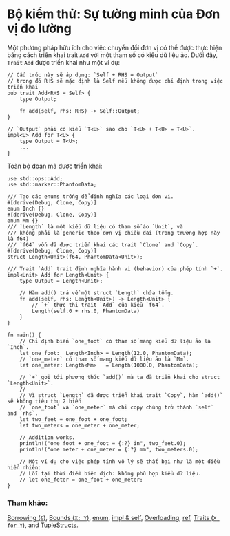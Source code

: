 # Bộ kiểm thử: Sự tường minh của Đơn vị đo lường

Một phương pháp hữu ích cho việc chuyển đổi đơn vị có thể được thực hiện bằng cách
triển khai trait `Add` với một tham số có kiểu dữ liệu ảo. Dưới đây, `Trait` `Add` được
triển khai như một ví dụ:

```rust,ignore
// Cấu trúc này sẽ áp dụng: `Self + RHS = Output`
// trong đó RHS sẽ mặc định là Self nếu không được chỉ định trong việc triển khai
pub trait Add<RHS = Self> {
    type Output;

    fn add(self, rhs: RHS) -> Self::Output;
}

// `Output` phải có kiểu `T<U>` sao cho `T<U> + T<U> = T<U>`.
impl<U> Add for T<U> {
    type Output = T<U>;
    ...
}
```

Toàn bộ đoạn mã được triển khai:

```rust,editable
use std::ops::Add;
use std::marker::PhantomData;

/// Tạo các enums trống để định nghĩa các loại đơn vị.
#[derive(Debug, Clone, Copy)]
enum Inch {}
#[derive(Debug, Clone, Copy)]
enum Mm {}
/// `Length` là một kiểu dữ liệu có tham số ảo `Unit`, và
/// không phải là generic theo đơn vị chiều dài (trong trường hợp này là f64)
/// `f64` vốn đã được triển khai các trait `Clone` and `Copy`.
#[derive(Debug, Clone, Copy)]
struct Length<Unit>(f64, PhantomData<Unit>);

/// Trait `Add` trait định nghĩa hành vi (behavior) của phép tính `+`.
impl<Unit> Add for Length<Unit> {
    type Output = Length<Unit>;

    // Hàm add() trả về một struct `Length` chứa tổng.
    fn add(self, rhs: Length<Unit>) -> Length<Unit> {
        // `+` thực thi trait `Add` của kiểu `f64`.
        Length(self.0 + rhs.0, PhantomData)
    }
}

fn main() {
    // Chỉ định biến `one_foot` có tham số mang kiểu dữ liệu ảo là `Inch`.
    let one_foot:  Length<Inch> = Length(12.0, PhantomData);
    // `one_meter` có tham số mang kiểu dữ liệu ảo là `Mm`.
    let one_meter: Length<Mm>   = Length(1000.0, PhantomData);

    // `+` goi tới phương thức `add()` mà ta đã triển khai cho struct `Length<Unit>`.
    //
    // Vì struct `Length` đã được triển khai trait `Copy`, hàm `add()` sẽ không tiêu thụ 2 biến
    // `one_foot` và `one_meter` mà chỉ copy chúng trở thành `self` and `rhs`.
    let two_feet = one_foot + one_foot;
    let two_meters = one_meter + one_meter;

    // Addition works.
    println!("one foot + one_foot = {:?} in", two_feet.0);
    println!("one meter + one_meter = {:?} mm", two_meters.0);

    // Một ví dụ cho việc phép tính vô lý sẽ thất bại như là một điều hiển nhiên:
    // Lỗi tại thời điểm biên dịch: không phù hợp kiểu dữ liệu.
    // let one_feter = one_foot + one_meter;
}
```

### Tham khảo:

[Borrowing (`&`)], [Bounds (`X: Y`)], [enum], [impl & self],
[Overloading], [ref], [Traits (`X for Y`)], and [TupleStructs].

[Borrowing (`&`)]: ../../scope/borrow.md
[Bounds (`X: Y`)]: ../../generics/bounds.md
[enum]: ../../custom_types/enum.md
[impl & self]: ../../fn/methods.md
[Overloading]: ../../trait/ops.md
[ref]: ../../scope/borrow/ref.md
[Traits (`X for Y`)]: ../../trait.md
[TupleStructs]: ../../custom_types/structs.md
[std::marker::PhantomData]: https://doc.rust-lang.org/std/marker/struct.PhantomData.html
